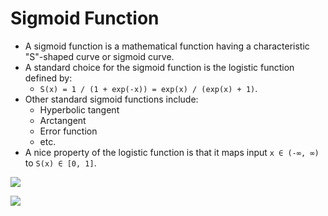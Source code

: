 # Sigmoid Function

* A sigmoid function is a mathematical function having a characteristic "S"-shaped curve or sigmoid curve.
* A standard choice for the sigmoid function is the logistic function defined by:
    * `S(x) = 1 / (1 + exp(-x)) = exp(x) / (exp(x) + 1)`.
* Other standard sigmoid functions include:
    * Hyperbolic tangent
    * Arctangent
    * Error function
    * etc.
* A nice property of the logistic function is that it maps input `x ∈ (-∞, ∞)` to `S(x) ∈ [0, 1]`.

![](Logistic%20Regression/600px-Logistic-curve.svg.png)

![](Logistic%20Regression/700px-Gjl-t(x).svg.png)
